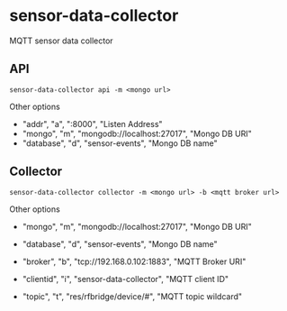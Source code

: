 # sensor-data-collector

MQTT sensor data collector

## API

`sensor-data-collector api -m <mongo url>`

Other options

 - "addr", "a", ":8000", "Listen Address"
 - "mongo", "m", "mongodb://localhost:27017", "Mongo DB URI"
 - "database", "d", "sensor-events", "Mongo DB name"

## Collector

`sensor-data-collector collector -m <mongo url> -b <mqtt broker url>`

Other options

 - "mongo", "m", "mongodb://localhost:27017", "Mongo DB URI"
 - "database", "d", "sensor-events", "Mongo DB name"

 - "broker", "b", "tcp://192.168.0.102:1883", "MQTT Broker URI"
 - "clientid", "i", "sensor-data-collector", "MQTT client ID"
 - "topic", "t", "res/rfbridge/device/#", "MQTT topic wildcard"